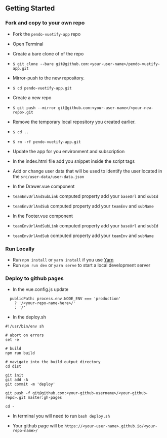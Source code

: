 ## Getting Started

### Fork and copy to your own repo

- Fork the `pendo-vuetify-app` repo

- Open Terminal

- Create a bare clone of of the repo
- `$ git clone --bare git@github.com:<your-user-name>/pendo-vuetify-app.git`

- Mirror-push to the new repository.
- `$ cd pendo-vuetify-app.git`

- Create a new repo
- `$ git push --mirror git@github.com:<your-user-name>/<your-new-repo>.git`

- Remove the temporary local repository you created earlier.
- `$ cd ..`
- `$ rm -rf pendo-vuetify-app.git`

- Update the app for you environment and subscription

- In the index.html file add you snippet inside the script tags

- Add or change user data that will be used to identify the user located in the `src/user-data/user-data.json`

- In the Drawer.vue component
- `teamEnvUrlAndSubLink` computed property add your `baseUrl` and `subId`
- `teamEnvUrlAndSub` computed property add your `teamEnv` and `subName`

- In the Footer.vue component
- `teamEnvUrlAndSubLink` computed property add your `baseUrl` and `subId`
- `teamEnvUrlAndSub` computed property add your `teamEnv` and `subName`

### Run Locally

- Run `npm install` or `yarn install` if you use [Yarn](https://yarnpkg.com/en/)
- Run `npm run dev` or `yarn serve` to start a local development server

### Deploy to github pages

- In the vue.config.js update

```
  publicPath: process.env.NODE_ENV === 'production'
    ? '/<your-repo-name-here>/'
    : '/'

```

- In the deploy.sh

```
#!/usr/bin/env sh

# abort on errors
set -e

# build
npm run build

# navigate into the build output directory
cd dist

git init
git add -A
git commit -m 'deploy'

git push -f git@github.com:<your-github-username>/<your-github-repo>.git master:gh-pages

cd -

```

- In terminal you will need to run `bash deploy.sh`

- Your github page will be `https://<your-user-name>.github.io/<your-repo-name>/`
